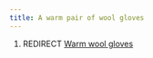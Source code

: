 ```yaml
---
title: A warm pair of wool gloves
---
```


1.  REDIRECT [Warm wool gloves](Warm_wool_gloves "wikilink")